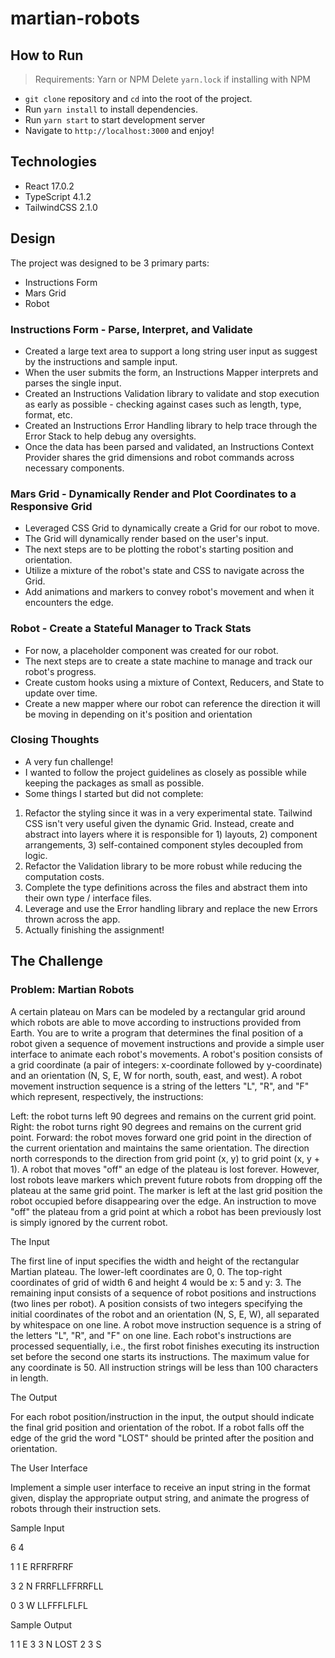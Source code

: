 # martian-robots

## How to Run

> Requirements:
> Yarn or NPM
> Delete `yarn.lock` if installing with NPM

- `git clone` repository and `cd` into the root of the project.
- Run `yarn install` to install dependencies.
- Run `yarn start` to start development server
- Navigate to `http://localhost:3000` and enjoy!

## Technologies

- React 17.0.2
- TypeScript 4.1.2
- TailwindCSS 2.1.0

## Design

The project was designed to be 3 primary parts:

- Instructions Form
- Mars Grid
- Robot

### Instructions Form - Parse, Interpret, and Validate

- Created a large text area to support a long string user input as suggest by the instructions and sample input.
- When the user submits the form, an Instructions Mapper interprets and parses the single input.
- Created an Instructions Validation library to validate and stop execution as early as possible - checking against cases such as length, type, format, etc.
- Created an Instructions Error Handling library to help trace through the Error Stack to help debug any oversights.
- Once the data has been parsed and validated, an Instructions Context Provider shares the grid dimensions and robot commands across necessary components.

### Mars Grid - Dynamically Render and Plot Coordinates to a Responsive Grid

- Leveraged CSS Grid to dynamically create a Grid for our robot to move.
- The Grid will dynamically render based on the user's input.
- The next steps are to be plotting the robot's starting position and orientation.
- Utilize a mixture of the robot's state and CSS to navigate across the Grid.
- Add animations and markers to convey robot's movement and when it encounters the edge.

### Robot - Create a Stateful Manager to Track Stats

- For now, a placeholder component was created for our robot.
- The next steps are to create a state machine to manage and track our robot's progress.
- Create custom hooks using a mixture of Context, Reducers, and State to update over time.
- Create a new mapper where our robot can reference the direction it will be moving in depending on it's position and orientation

### Closing Thoughts

- A very fun challenge!
- I wanted to follow the project guidelines as closely as possible while keeping the packages as small as possible.
- Some things I started but did not complete:

1. Refactor the styling since it was in a very experimental state. Tailwind CSS isn't very useful given the dynamic Grid. Instead, create and abstract into layers where it is responsible for 1) layouts, 2) component arrangements, 3) self-contained component styles decoupled from logic.
2. Refactor the Validation library to be more robust while reducing the computation costs.
3. Complete the type definitions across the files and abstract them into their own type / interface files.
4. Leverage and use the Error handling library and replace the new Errors thrown across the app.
5. Actually finishing the assignment!

## The Challenge

### Problem: Martian Robots

A certain plateau on Mars can be modeled by a rectangular grid around which robots are able to move according to instructions provided from Earth. You are to write a program that determines the final position of a robot given a sequence of movement instructions and provide a simple user interface to animate each robot's movements. A robot's position consists of a grid coordinate (a pair of integers: x-coordinate followed by y-coordinate) and an orientation (N, S, E, W for north, south, east, and west). A robot movement instruction sequence is a string of the letters "L", "R", and "F" which represent, respectively, the instructions:

Left: the robot turns left 90 degrees and remains on the current grid point.
Right: the robot turns right 90 degrees and remains on the current grid point.
Forward: the robot moves forward one grid point in the direction of the current orientation and maintains the same orientation.
The direction north corresponds to the direction from grid point (x, y) to grid point (x, y + 1). A robot that moves "off" an edge of the plateau is lost forever. However, lost robots leave markers which prevent future robots from dropping off the plateau at the same grid point. The marker is left at the last grid position the robot occupied before disappearing over the edge. An instruction to move "off" the plateau from a grid point at which a robot has been previously lost is simply ignored by the current robot.

The Input

The first line of input specifies the width and height of the rectangular Martian plateau. The lower-left coordinates are 0, 0. The top-right coordinates of grid of width 6 and height 4 would be x: 5 and y: 3. The remaining input consists of a sequence of robot positions and instructions (two lines per robot). A position consists of two integers specifying the initial coordinates of the robot and an orientation (N, S, E, W), all separated by whitespace on one line. A robot move instruction sequence is a string of the letters "L", "R", and "F" on one line. Each robot's instructions are processed sequentially, i.e., the first robot finishes executing its instruction set before the second one starts its instructions. The maximum value for any coordinate is 50. All instruction strings will be less than 100 characters in length.

The Output

For each robot position/instruction in the input, the output should indicate the final grid position and orientation of the robot. If a robot falls off the edge of the grid the word "LOST" should be printed after the position and orientation.

The User Interface

Implement a simple user interface to receive an input string in the format given, display the appropriate output string, and animate the progress of robots through their instruction sets.

Sample Input

6 4

1 1 E
RFRFRFRF

3 2 N
FRRFLLFFRRFLL

0 3 W
LLFFFLFLFL

Sample Output

1 1 E
3 3 N LOST
2 3 S
